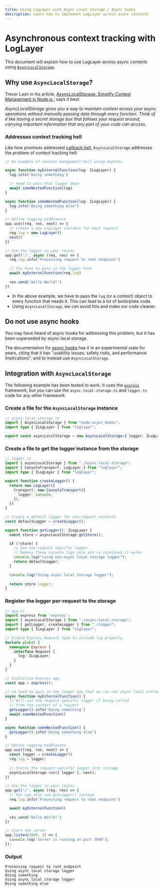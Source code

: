 ```yaml
---
title: Using LogLayer with Async Local Storage / Async hooks
description: Learn how to implement LogLayer across async contexts
---
```


# Asynchronous context tracking with LogLayer

This document will explain how to use LogLayer across async contexts using [`AsyncLocalStorage`](https://nodejs.org/api/async_context.html#class-asynclocalstorage).

## Why use `AsyncLocalStorage`?

Trevor Lasn in his article, [AsyncLocalStorage: Simplify Context Management in Node.js
](https://www.trevorlasn.com/blog/node-async-local-storage), says it best:

*AsyncLocalStorage gives you a way to maintain context across your async operations without manually passing data through every function. Think of it like having a secret storage box that follows your request around, carrying important information that any part of your code can access.*

### Addresses context tracking hell

Like how promises addressed [callback hell](https://medium.com/@raihan_tazdid/callback-hell-in-javascript-all-you-need-to-know-296f7f5d3c1), 
`AsyncLocalStorage` addresses the problem of context tracking hell:

```typescript
// An example of context management hell using express

async function myExternalFunction(log: ILogLayer) {
  log.info('Doing something')

  // need to pass that logger down
  await someNestedFunction(log)
}

async function someNestedFunction(log: ILogLayer) {
  log.info('Doing something else')
}

// Define logging middleware
app.use((req, res, next) => {
  // Create a new LogLayer instance for each request
  req.log = new LogLayer()
  next()
})

// Use the logger in your routes
app.get('/', async (req, res) => {
  req.log.info('Processing request to root endpoint')

  // You have to pass in the logger here
  await myExternalFunction(req.log)
  
  res.send('Hello World!')
})
```

- In the above example, we have to pass the `log` (or a context) object to every function that needs it. This can lead to a lot of boilerplate code.
- Using `AsyncLocalStorage`, we can avoid this and make our code cleaner.

## Do not use async hooks

You may have heard of async hooks for addressing this problem, but it has been superseded by async local storage.

The documentation for [async hooks](https://nodejs.org/api/async_hooks.html) has it in an experimental state for years,
citing that it has "usability issues, safety risks, and performance implications", and to instead use `AsyncLocalStorage`.

## Integration with `AsyncLocalStorage`

The following example has been tested to work. It uses the [`express`](./express) framework, but you can use the `async-local-storage.ts` and `logger.ts` code for any other framework.

### Create a file for the `AsyncLocalStorage` instance

```typescript
// async-local-storage.ts
import { AsyncLocalStorage } from "node:async_hooks";
import type { ILogLayer } from "loglayer";

export const asyncLocalStorage = new AsyncLocalStorage<{ logger: ILogLayer }>();
```

### Create a file to get the logger instance from the storage

```typescript
// logger.ts
import { asyncLocalStorage } from "./async-local-storage";
import { ConsoleTransport, LogLayer } from "loglayer";
import type { ILogLayer } from "loglayer";

export function createLogger() {
  return new LogLayer({
    transport: new ConsoleTransport({
      logger: console,
    }),
  })
}

// Create a default logger for non-request contexts
const defaultLogger = createLogger();

export function getLogger(): ILogLayer {
  const store = asyncLocalStorage.getStore();

  if (!store) {
    // Use non-request specific logger
    // Remove these console logs once you're convinced it works
    console.log("using non-async local storage logger");
    return defaultLogger;
  }

  console.log("Using async local storage logger");
  
  return store.logger;
}
```

### Register the logger per-request to the storage

```typescript
// app.ts
import express from 'express';
import { asyncLocalStorage } from "./async-local-storage";
import { getLogger, createLogger } from "./logger";
import type { ILogLayer } from "loglayer";

// Extend Express Request type to include log property
declare global {
  namespace Express {
    interface Request {
      log: ILogLayer;
    }
  }
}

// Initialize Express app
const app = express();

// no need to pass in the logger now that we can use async local storage
async function myExternalFunction() {
  // Will use the request-specific logger if being called
  // from the context of a request
  getLogger().info('Doing something')
  await someNestedFunction()
}

async function someNestedFunction() {
  getLogger().info('Doing something else')
}

// Define logging middleware
app.use((req, res, next) => {
  const logger = createLogger()
  req.log = logger;
  
  // Stores the request-specific logger into storage
  asyncLocalStorage.run({ logger }, next);
})

// Use the logger in your routes
app.get('/', async (req, res) => {
  // You can also use getLogger() instead
  req.log.info('Processing request to root endpoint')

  await myExternalFunction()
  
  res.send('Hello World!')
})

// Start the server
app.listen(3000, () => {
  console.log('Server is running on port 3000');
});
```

### Output

```
Processing request to root endpoint
Using async local storage logger
Doing something
Using async local storage logger
Doing something else
```